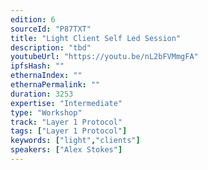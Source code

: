 ```yaml
---
edition: 6
sourceId: "P87TXT"
title: "Light Client Self Led Session"
description: "tbd"
youtubeUrl: "https://youtu.be/nL2bFVMmgFA"
ipfsHash: ""
ethernaIndex: ""
ethernaPermalink: ""
duration: 3253
expertise: "Intermediate"
type: "Workshop"
track: "Layer 1 Protocol"
tags: ["Layer 1 Protocol"]
keywords: ["light","clients"]
speakers: ["Alex Stokes"]
---
```

